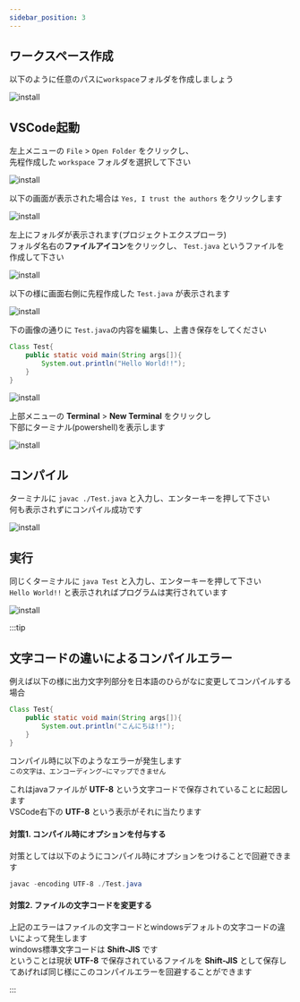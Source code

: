 ```yaml
---
sidebar_position: 3
---
```


## ワークスペース作成

以下のように任意のパスに`workspace`フォルダを作成しましょう  

![install](./img/javasample/vscode9.png)

## VSCode起動

左上メニューの `File` > `Open Folder` をクリックし、  
先程作成した `workspace` フォルダを選択して下さい  

![install](./img/javasample/vscode10.png)

以下の画面が表示された場合は `Yes, I trust the authors` をクリックします  

![install](./img/javasample/vscode11.png)

左上にフォルダが表示されます(プロジェクトエクスプローラ)  
フォルダ名右の**ファイルアイコン**をクリックし、 `Test.java` というファイルを作成して下さい

![install](./img/javasample/vscode12.png)

以下の様に画面右側に先程作成した `Test.java` が表示されます  


![install](./img/javasample/vscode13.png)

下の画像の通りに `Test.java`の内容を編集し、上書き保存をしてください

```Java showLineNumbers
Class Test{
    public static void main(String args[]){
        System.out.println("Hello World!!");
    }
}
```

![install](./img/javasample/vscode14.png)

上部メニューの **Terminal** > **New Terminal** をクリックし  
下部にターミナル(powershell)を表示します

![install](./img/javasample/vscode15.png)

## コンパイル

ターミナルに `javac ./Test.java` と入力し、エンターキーを押して下さい  
何も表示されずにコンパイル成功です

![install](./img/javasample/vscode16.png)

## 実行

同じくターミナルに `java Test` と入力し、エンターキーを押して下さい  
`Hello World!!` と表示されればプログラムは実行されています

![install](./img/javasample/vscode17.png)



:::tip

## 文字コードの違いによるコンパイルエラー

例えば以下の様に出力文字列部分を日本語のひらがなに変更してコンパイルする場合

```Java showLineNumbers
Class Test{
    public static void main(String args[]){
        System.out.println("こんにちは!!");
    }
}
```

コンパイル時に以下のようなエラーが発生します  
`この文字は、エンコーディング~にマップできません`


これはjavaファイルが **UTF-8** という文字コードで保存されていることに起因します  
VSCode右下の **UTF-8** という表示がそれに当たります  

#### 対策1. コンパイル時にオプションを付与する

対策としては以下のようにコンパイル時にオプションをつけることで回避できます
```powershell
javac -encoding UTF-8 ./Test.java
```

#### 対策2. ファイルの文字コードを変更する
上記のエラーはファイルの文字コードとwindowsデフォルトの文字コードの違いによって発生します  
windows標準文字コードは **Shift-JIS** です  
ということは現状 **UTF-8** で保存されているファイルを **Shift-JIS** として保存してあげれば同じ様にこのコンパイルエラーを回避することができます  


:::